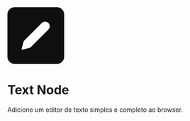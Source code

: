 <img src="public/favicon.svg" alt="Text Node Icon">

# Text Node
Adicione um editor de texto simples e completo ao browser.
